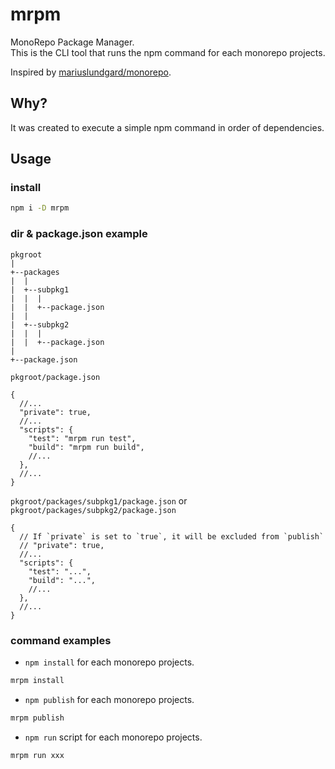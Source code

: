 # mrpm

MonoRepo Package Manager.  
This is the CLI tool that runs the npm command for each monorepo projects.

Inspired by [mariuslundgard/monorepo](https://github.com/mariuslundgard/monorepo).

## Why?

It was created to execute a simple npm command in order of dependencies.

## Usage
### install

```bash
npm i -D mrpm
```

### dir & package.json example

```
pkgroot
|
+--packages
|  |
|  +--subpkg1
|  |  |
|  |  +--package.json
|  |
|  +--subpkg2
|  |  |
|  |  +--package.json
|
+--package.json
```

`pkgroot/package.json`

```json5
{
  //...
  "private": true,
  //...
  "scripts": {
    "test": "mrpm run test",
    "build": "mrpm run build",
    //...
  },
  //...
}
```

`pkgroot/packages/subpkg1/package.json` or  
`pkgroot/packages/subpkg2/package.json` 

```json5
{
  // If `private` is set to `true`, it will be excluded from `publish`
  // "private": true,
  //...
  "scripts": {
    "test": "...",
    "build": "...",
    //...
  },
  //...
}
```

### command examples

* `npm install` for each monorepo projects.

```bash
mrpm install
```

* `npm publish` for each monorepo projects.

```bash
mrpm publish
```

* `npm run` script for each monorepo projects.

```bash
mrpm run xxx
```





